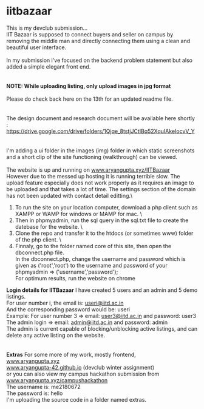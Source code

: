 # iitbazaar
This is my devclub submission...\
IIT Bazaar is supposed to connect buyers and seller on campus by removing the middle man and directly connecting them using a clean and beautiful user interface.\
\
In my submission i've focused on the backend problem statement but also added a simple elegant front end.\
\
\
****NOTE: While uploading listing, only upload images in jpg format****\
\
Please do check back here on the 13th for an updated readme file.\
\
\
The design document and research document will be available here shortly : \
https://drive.google.com/drive/folders/1Qjqe_8tstjJCtIBq52XquIAkeIocvV_Y \
\
\
I'm adding a ui folder in the images (img) folder in which static screenshots and a short clip of the site functioning (walkthrough) can be viewed.\
\
The website is up and running on www.aryangupta.xyz/IITBazaar \
However due to the messed up hosting it is running terrible slow. The upload feature especially does not work properly as it requires an image to be uploaded and that takes a lot of time. The settings section of the domain has not been updated with contact detail editting.\
1) To run the site on your location computer, download a php client such as XAMPP or WAMP for windows or MAMP for mac. \
2) Then in phpmyadmin, run the sql query in the sql.txt file to create the datebase for the website. \
3) Clone the repo and transfer it to the htdocs (or sometimes www) folder of the php client. \
4) Finnaly, go to the folder named core of this site, then open the dbconnect.php file. \
In the dbconnect.php, change the username and password which is given as ('root','root') to the username and password of your phpmyadmin => ('username','password');\
For optimum results, run the website on chrome  

****Login details for IITBazaar****
I have created 5 users and an admin and 5 demo listings.  
For user number i, the email is: useri@iitd.ac.in  
And the corresponding password would be: useri  
Example: For user number 3 => email: user3@iitd.ac.in and password: user3 \
The admin login => email: admin@iitd.ac.in and password: admin \
The admin is current capable of blocking/unblocking active listings, and can delete any active listing on the website.\
\
\
****Extras****
For some more of my work, mostly frontend,\
www.aryangupta.xyz \
www.aryangupta-42.github.io (devclub winter assignment) \
or you can also view my campus hackathon submission from www.aryangupta.xyz/campushackathon \
The username is: me2180672  
The password is: hello  
I'm uploading the source code in a folder named extras.

